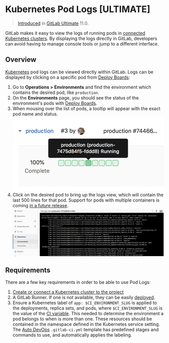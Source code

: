 # Kubernetes Pod Logs **[ULTIMATE]**

> [Introduced](https://gitlab.com/gitlab-org/gitlab-ee/issues/4752) in [GitLab Ultimate](https://about.gitlab.com/pricing/) 11.0.

GitLab makes it easy to view the logs of running pods in [connected Kubernetes clusters](index.md).
By displaying the logs directly in GitLab, developers can avoid having to manage console tools or jump to a different interface.

## Overview

[Kubernetes](https://kubernetes.io) pod logs can be viewed directly within GitLab. Logs can be displayed by clicking on a specific pod from [Deploy Boards](../deploy_boards.md):

1. Go to **Operations > Environments** and find the environment which contains the desired pod, like `production`.
1. On the **Environments** page, you should see the status of the environment's pods with [Deploy Boards](../deploy_boards.md).
1. When mousing over the list of pods, a tooltip will appear with the exact pod name and status.
![Deploy Boards pod list](img/pod_logs_deploy_board.png)
1. Click on the desired pod to bring up the logs view, which will contain the last 500 lines for that pod. Support for pods with multiple containers is coming [in a future release](https://gitlab.com/gitlab-org/gitlab-ee/issues/6502).
![Deploy Boards pod list](img/kubernetes_pod_logs.png)

## Requirements

There are a few key requirements in order to be able to use Pod Logs:

1. [Create or connect a Kubernetes cluster to the project](index.md#adding-and-creating-a-new-gke-cluster-via-gitlab)
1. A GitLab Runner. If one is not available, they can be easily [deployed](index.md#installing-applications).
1. Ensure a Kubernetes label of `app: $CI_ENVIRONMENT_SLUG` is applied to the
   deployments, replica sets, and pods, where `$CI_ENVIRONMENT_SLUG` is the value
   of the [CI variable](../../../ci/variables/README.md#predefined-variables-environment-variables).
   This needed to determine the environment a pod belongs to
   when is more than one. These resources should be
   contained in the namespace defined in the Kubernetes service setting.
   The [Auto DevOps](../../../topics/autodevops/index.md) `.gitlab-ci.yml` template has predefined
   stages and commands to use, and automatically applies the labeling.
